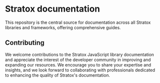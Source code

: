 # Stratox documentation 
This repository is the central source for documentation across all Stratox libraries and frameworks, offering comprehensive guides.


## Contributing
We welcome contributions to the Stratox JavaScript library documentation and appreciate the interest of the developer community in improving and expanding our resources. We encourage you to share your expertise and insights, and we look forward to collaborating with professionals dedicated to enhancing the quality of Stratox's documentation.